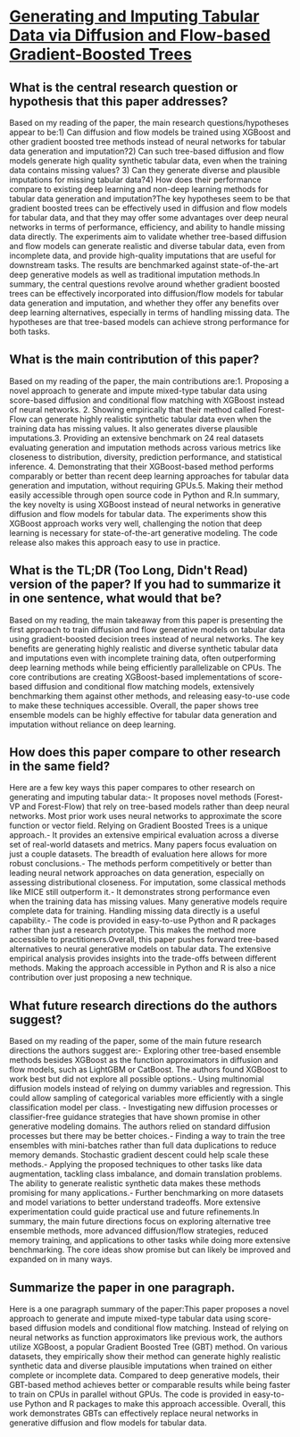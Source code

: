 # [Generating and Imputing Tabular Data via Diffusion and Flow-based   Gradient-Boosted Trees](https://arxiv.org/abs/2309.09968)

## What is the central research question or hypothesis that this paper addresses?

Based on my reading of the paper, the main research questions/hypotheses appear to be:1) Can diffusion and flow models be trained using XGBoost and other gradient boosted tree methods instead of neural networks for tabular data generation and imputation?2) Can such tree-based diffusion and flow models generate high quality synthetic tabular data, even when the training data contains missing values? 3) Can they generate diverse and plausible imputations for missing tabular data?4) How does their performance compare to existing deep learning and non-deep learning methods for tabular data generation and imputation?The key hypotheses seem to be that gradient boosted trees can be effectively used in diffusion and flow models for tabular data, and that they may offer some advantages over deep neural networks in terms of performance, efficiency, and ability to handle missing data directly. The experiments aim to validate whether tree-based diffusion and flow models can generate realistic and diverse tabular data, even from incomplete data, and provide high-quality imputations that are useful for downstream tasks. The results are benchmarked against state-of-the-art deep generative models as well as traditional imputation methods.In summary, the central questions revolve around whether gradient boosted trees can be effectively incorporated into diffusion/flow models for tabular data generation and imputation, and whether they offer any benefits over deep learning alternatives, especially in terms of handling missing data. The hypotheses are that tree-based models can achieve strong performance for both tasks.


## What is the main contribution of this paper?

Based on my reading of the paper, the main contributions are:1. Proposing a novel approach to generate and impute mixed-type tabular data using score-based diffusion and conditional flow matching with XGBoost instead of neural networks. 2. Showing empirically that their method called Forest-Flow can generate highly realistic synthetic tabular data even when the training data has missing values. It also generates diverse plausible imputations.3. Providing an extensive benchmark on 24 real datasets evaluating generation and imputation methods across various metrics like closeness to distribution, diversity, prediction performance, and statistical inference. 4. Demonstrating that their XGBoost-based method performs comparably or better than recent deep learning approaches for tabular data generation and imputation, without requiring GPUs.5. Making their method easily accessible through open source code in Python and R.In summary, the key novelty is using XGBoost instead of neural networks in generative diffusion and flow models for tabular data. The experiments show this XGBoost approach works very well, challenging the notion that deep learning is necessary for state-of-the-art generative modeling. The code release also makes this approach easy to use in practice.


## What is the TL;DR (Too Long, Didn't Read) version of the paper? If you had to summarize it in one sentence, what would that be?

Based on my reading, the main takeaway from this paper is presenting the first approach to train diffusion and flow generative models on tabular data using gradient-boosted decision trees instead of neural networks. The key benefits are generating highly realistic and diverse synthetic tabular data and imputations even with incomplete training data, often outperforming deep learning methods while being efficiently parallelizable on CPUs. The core contributions are creating XGBoost-based implementations of score-based diffusion and conditional flow matching models, extensively benchmarking them against other methods, and releasing easy-to-use code to make these techniques accessible. Overall, the paper shows tree ensemble models can be highly effective for tabular data generation and imputation without reliance on deep learning.


## How does this paper compare to other research in the same field?

Here are a few key ways this paper compares to other research on generating and imputing tabular data:- It proposes novel methods (Forest-VP and Forest-Flow) that rely on tree-based models rather than deep neural networks. Most prior work uses neural networks to approximate the score function or vector field. Relying on Gradient Boosted Trees is a unique approach.- It provides an extensive empirical evaluation across a diverse set of real-world datasets and metrics. Many papers focus evaluation on just a couple datasets. The breadth of evaluation here allows for more robust conclusions.- The methods perform competitively or better than leading neural network approaches on data generation, especially on assessing distributional closeness. For imputation, some classical methods like MICE still outperform it.- It demonstrates strong performance even when the training data has missing values. Many generative models require complete data for training. Handling missing data directly is a useful capability.- The code is provided in easy-to-use Python and R packages rather than just a research prototype. This makes the method more accessible to practitioners.Overall, this paper pushes forward tree-based alternatives to neural generative models on tabular data. The extensive empirical analysis provides insights into the trade-offs between different methods. Making the approach accessible in Python and R is also a nice contribution over just proposing a new technique.


## What future research directions do the authors suggest?

Based on my reading of the paper, some of the main future research directions the authors suggest are:- Exploring other tree-based ensemble methods besides XGBoost as the function approximators in diffusion and flow models, such as LightGBM or CatBoost. The authors found XGBoost to work best but did not explore all possible options.- Using multinomial diffusion models instead of relying on dummy variables and regression. This could allow sampling of categorical variables more efficiently with a single classification model per class. - Investigating new diffusion processes or classifier-free guidance strategies that have shown promise in other generative modeling domains. The authors relied on standard diffusion processes but there may be better choices.- Finding a way to train the tree ensembles with mini-batches rather than full data duplications to reduce memory demands. Stochastic gradient descent could help scale these methods.- Applying the proposed techniques to other tasks like data augmentation, tackling class imbalance, and domain translation problems. The ability to generate realistic synthetic data makes these methods promising for many applications.- Further benchmarking on more datasets and model variations to better understand tradeoffs. More extensive experimentation could guide practical use and future refinements.In summary, the main future directions focus on exploring alternative tree ensemble methods, more advanced diffusion/flow strategies, reduced memory training, and applications to other tasks while doing more extensive benchmarking. The core ideas show promise but can likely be improved and expanded on in many ways.


## Summarize the paper in one paragraph.

Here is a one paragraph summary of the paper:This paper proposes a novel approach to generate and impute mixed-type tabular data using score-based diffusion models and conditional flow matching. Instead of relying on neural networks as function approximators like previous work, the authors utilize XGBoost, a popular Gradient Boosted Tree (GBT) method. On various datasets, they empirically show their method can generate highly realistic synthetic data and diverse plausible imputations when trained on either complete or incomplete data. Compared to deep generative models, their GBT-based method achieves better or comparable results while being faster to train on CPUs in parallel without GPUs. The code is provided in easy-to-use Python and R packages to make this approach accessible. Overall, this work demonstrates GBTs can effectively replace neural networks in generative diffusion and flow models for tabular data.
